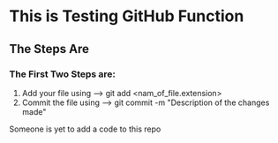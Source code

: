 # This is Testing GitHub Function

## The Steps Are

### The First Two Steps are:

1. Add your file using --> git add <nam_of_file.extension>
2. Commit the file using --> git commit -m "Description of the changes made"

Someone is yet to add a code to this repo
